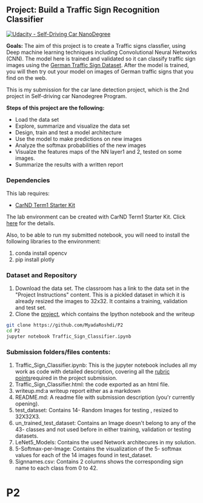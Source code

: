 ## Project: Build a Traffic Sign Recognition Classifier
[![Udacity - Self-Driving Car NanoDegree](https://s3.amazonaws.com/udacity-sdc/github/shield-carnd.svg)](http://www.udacity.com/drive)

**Goals:** The aim of this project is to create a Traffic signs classfier, using Deep machine learning techniques including Convolutional Neural Networks (CNN). The model here is trained and validated so it can classify traffic sign images using the [German Traffic Sign Dataset](https://d17h27t6h515a5.cloudfront.net/topher/2017/February/5898cd6f_traffic-signs-data/traffic-signs-data.zip). After the model is trained, you will then try out your model on images of German traffic signs that you find on the web.

This is my submission for the car lane detection project, which is the 2nd project in Self-driving car Nanodegree Program. 


**Steps of this project are the following:**
* Load the data set
* Explore, summarize and visualize the data set
* Design, train and test a model architecture
* Use the model to make predictions on new images
* Analyze the softmax probabilities of the new images
* Visualze the features maps of the NN layer1 and 2, tested on some images.
* Summarize the results with a written report

### Dependencies
This lab requires:

* [CarND Term1 Starter Kit](https://github.com/udacity/CarND-Term1-Starter-Kit)

The lab environment can be created with CarND Term1 Starter Kit. Click [here](https://github.com/udacity/CarND-Term1-Starter-Kit/blob/master/README.md) for the details.

Also, to be able to run my submitted notebook, you will need to install the following libraries to the environment:
1. conda install opencv
2. pip install plotly

### Dataset and Repository

1. Download the data set. The classroom has a link to the data set in the "Project Instructions" content. This is a pickled dataset in which it is already resized the images to 32x32. It contains a training, validation and test set.
2. Clone the [project](https://github.com/MyadaRoshdi/P2), which contains the Ipython notebook and the writeup 
```sh
git clone https://github.com/MyadaRoshdi/P2
cd P2
jupyter notebook Traffic_Sign_Classifier.ipynb
```

### Submission folders/files contents:

1. Traffic_Sign_Classifier.ipynb: This is the jupyter notebook includes all my work as code with detailed description, covering all the [rubric points](https://review.udacity.com/#!/rubrics/481/view)required in the project submission.
2. Traffic_Sign_Classifier.html: the code exported as an html file.
3. writeup.md:a writeup report either as a markdown 
4. README.md: A readme file with submission description (you'r currently opening).
5. test_dataset: Contains 14- Random Images for testing , resized to 32X32X3. 
6. un_trained_test_dataset: Contains an Image doesn't belong to any of the 43- classes and not used before in either training, validation or testing datasets.
7. LeNet5_Models: Contains the used Network architecures in my solution. 
8. 5-Softmax-per-Image: Contains the visualization of the 5- softmax values for each of the 14 images found in test_dataset.
9. Signnames.csv: Contains 2 columns shows the corresponding sign name to each class from 0 to 42.



# P2
